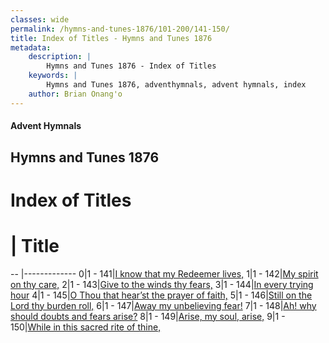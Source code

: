 ```yaml
---
classes: wide
permalink: /hymns-and-tunes-1876/101-200/141-150/
title: Index of Titles - Hymns and Tunes 1876
metadata:
    description: |
        Hymns and Tunes 1876 - Index of Titles
    keywords: |
        Hymns and Tunes 1876, adventhymnals, advent hymnals, index
    author: Brian Onang'o
---
```


#### Advent Hymnals

## Hymns and Tunes 1876

# Index of Titles
# | Title                        
-- |-------------
0|1 - 141|[I know that my Redeemer lives,](/101-200/141-150/01.I-know-that-my-Redeemer-lives,)
1|1 - 142|[My spirit on thy care,](/101-200/141-150/02.My-spirit-on-thy-care,)
2|1 - 143|[Give to the winds thy fears,](/101-200/141-150/03.Give-to-the-winds-thy-fears,)
3|1 - 144|[In every trying hour](/101-200/141-150/04.In-every-trying-hour)
4|1 - 145|[O Thou that hear’st the prayer of faith,](/101-200/141-150/05.O-Thou-that-hear’st-the-prayer-of-faith,)
5|1 - 146|[Still on the Lord thy burden roll,](/101-200/141-150/06.Still-on-the-Lord-thy-burden-roll,)
6|1 - 147|[Away my unbelieving fear!](/101-200/141-150/07.Away-my-unbelieving-fear!)
7|1 - 148|[Ah! why should doubts and fears arise?](/101-200/141-150/08.Ah!-why-should-doubts-and-fears-arise)
8|1 - 149|[Arise, my soul, arise,](/101-200/141-150/09.Arise,-my-soul,-arise,)
9|1 - 150|[While in this sacred rite of thine,](/101-200/141-150/10.While-in-this-sacred-rite-of-thine,)